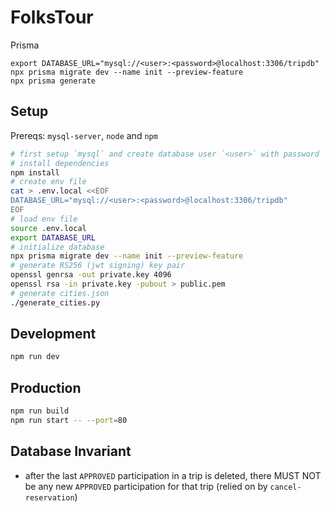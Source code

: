 # FolksTour

Prisma

```
export DATABASE_URL="mysql://<user>:<password>@localhost:3306/tripdb"
npx prisma migrate dev --name init --preview-feature
npx prisma generate
```

## Setup

Prereqs: `mysql-server`, `node` and `npm`

```bash
# first setup `mysql` and create database user `<user>` with password `<password>`
# install dependencies
npm install
# create env file
cat > .env.local <<EOF
DATABASE_URL="mysql://<user>:<password>@localhost:3306/tripdb"
EOF
# load env file
source .env.local
export DATABASE_URL
# initialize database
npx prisma migrate dev --name init --preview-feature
# generate RS256 (jwt signing) key pair
openssl genrsa -out private.key 4096
openssl rsa -in private.key -pubout > public.pem
# generate cities.json
./generate_cities.py
```

## Development

```bash
npm run dev
```

## Production

```bash
npm run build
npm run start -- --port=80
```

## Database Invariant

- after the last `APPROVED` participation in a trip is deleted, there MUST NOT be any new `APPROVED` participation for that trip (relied on by `cancel-reservation`)
